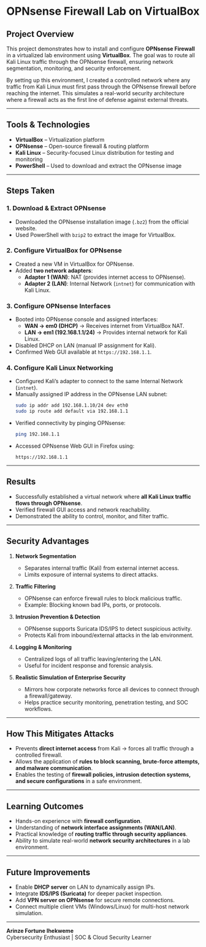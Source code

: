 # OPNsense Firewall Lab on VirtualBox

##  Project Overview
This project demonstrates how to install and configure **OPNsense Firewall** in a virtualized lab environment using **VirtualBox**. The goal was to route all Kali Linux traffic through the OPNsense firewall, ensuring network segmentation, monitoring, and security enforcement.  

By setting up this environment, I created a controlled network where any traffic from Kali Linux must first pass through the OPNsense firewall before reaching the internet. This simulates a real-world security architecture where a firewall acts as the first line of defense against external threats.  

---

##  Tools & Technologies
- **VirtualBox** – Virtualization platform  
- **OPNsense** – Open-source firewall & routing platform  
- **Kali Linux** – Security-focused Linux distribution for testing and monitoring  
- **PowerShell** – Used to download and extract the OPNsense image  

---

##  Steps Taken

### 1. Download & Extract OPNsense
- Downloaded the OPNsense installation image (`.bz2`) from the official website.  
- Used PowerShell with `bzip2` to extract the image for VirtualBox.  

### 2. Configure VirtualBox for OPNsense
- Created a new VM in VirtualBox for OPNsense.  
- Added **two network adapters**:  
  - **Adapter 1 (WAN)**: NAT (provides internet access to OPNsense).  
  - **Adapter 2 (LAN)**: Internal Network (`intnet`) for communication with Kali Linux.  

### 3. Configure OPNsense Interfaces
- Booted into OPNsense console and assigned interfaces:  
  - **WAN → em0 (DHCP)** → Receives internet from VirtualBox NAT.  
  - **LAN → em1 (192.168.1.1/24)** → Provides internal network for Kali Linux.  
- Disabled DHCP on LAN (manual IP assignment for Kali).  
- Confirmed Web GUI available at `https://192.168.1.1`.  

### 4. Configure Kali Linux Networking
- Configured Kali’s adapter to connect to the same Internal Network (`intnet`).  
- Manually assigned IP address in the OPNsense LAN subnet:  
  ```bash
  sudo ip addr add 192.168.1.10/24 dev eth0
  sudo ip route add default via 192.168.1.1
  ```
- Verified connectivity by pinging OPNsense:
  ```bash
  ping 192.168.1.1
  ```
- Accessed OPNsense Web GUI in Firefox using:  
  ```
  https://192.168.1.1
  ```

---

##  Results
- Successfully established a virtual network where **all Kali Linux traffic flows through OPNsense**.  
- Verified firewall GUI access and network reachability.  
- Demonstrated the ability to control, monitor, and filter traffic.  

---

##  Security Advantages

1. **Network Segmentation**  
   - Separates internal traffic (Kali) from external internet access.  
   - Limits exposure of internal systems to direct attacks.  

2. **Traffic Filtering**  
   - OPNsense can enforce firewall rules to block malicious traffic.  
   - Example: Blocking known bad IPs, ports, or protocols.  

3. **Intrusion Prevention & Detection**  
   - OPNsense supports Suricata IDS/IPS to detect suspicious activity.  
   - Protects Kali from inbound/external attacks in the lab environment.  

4. **Logging & Monitoring**  
   - Centralized logs of all traffic leaving/entering the LAN.  
   - Useful for incident response and forensic analysis.  

5. **Realistic Simulation of Enterprise Security**  
   - Mirrors how corporate networks force all devices to connect through a firewall/gateway.  
   - Helps practice security monitoring, penetration testing, and SOC workflows.  

---

##  How This Mitigates Attacks
- Prevents **direct internet access** from Kali → forces all traffic through a controlled firewall.  
- Allows the application of **rules to block scanning, brute-force attempts, and malware communication**.  
- Enables the testing of **firewall policies, intrusion detection systems, and secure configurations** in a safe environment.  

---

##  Learning Outcomes
- Hands-on experience with **firewall configuration**.  
- Understanding of **network interface assignments (WAN/LAN)**.  
- Practical knowledge of **routing traffic through security appliances**.  
- Ability to simulate real-world **network security architectures** in a lab environment.  

---

##  Future Improvements
- Enable **DHCP server** on LAN to dynamically assign IPs.  
- Integrate **IDS/IPS (Suricata)** for deeper packet inspection.  
- Add **VPN server on OPNsense** for secure remote connections.  
- Connect multiple client VMs (Windows/Linux) for multi-host network simulation.  

---
**Arinze Fortune Ihekweme**  
Cybersecurity Enthusiast | SOC & Cloud Security Learner  
